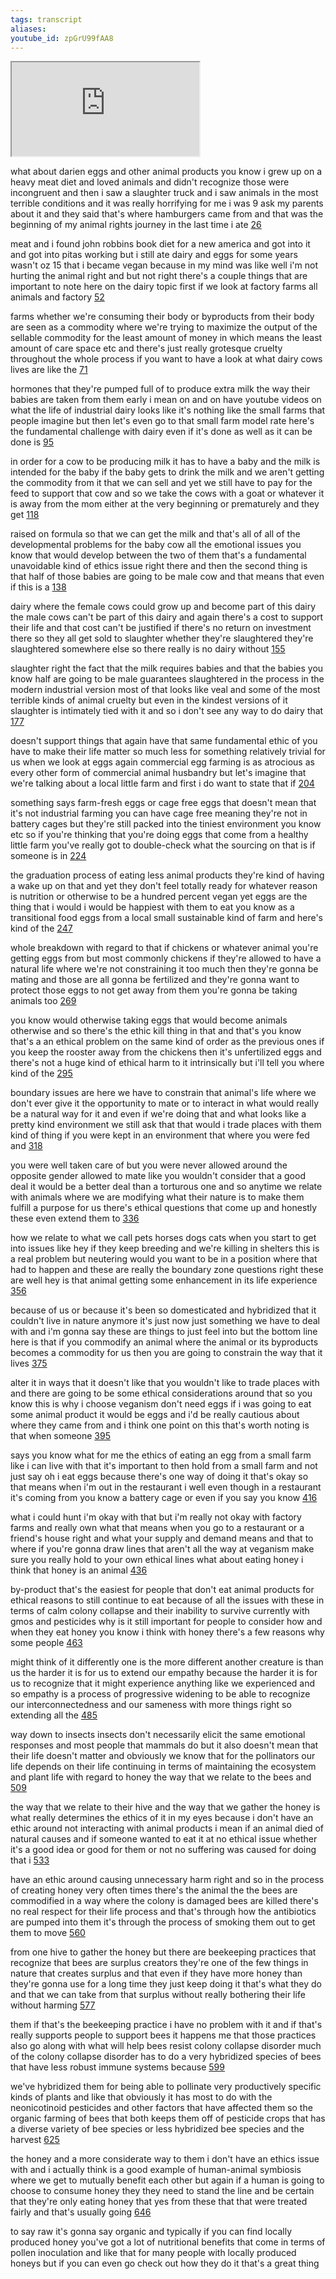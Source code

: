 ```yaml
---
tags: transcript
aliases:
youtube_id: zpGrU99fAA8
---
```


<div class="yt-container"><iframe src="https://www.youtube.com/embed/zpGrU99fAA8"></iframe></div>

what about darien eggs and other animal products you know i grew up on a heavy meat diet and loved animals and didn't recognize those were incongruent and then i saw a slaughter truck and i saw animals in the most terrible conditions and it was really horrifying for me i was 9 ask my parents about it and they said that's where hamburgers came from and that was the beginning of my animal rights journey in the last time i ate [26](https://www.youtube.com/watch?v=zpGrU99fAA8&t=26.06s)

meat and i found john robbins book diet for a new america and got into it and got into pitas working but i still ate dairy and eggs for some years wasn't oz 15 that i became vegan because in my mind was like well i'm not hurting the animal right and but not right there's a couple things that are important to note here on the dairy topic first if we look at factory farms all animals and factory [52](https://www.youtube.com/watch?v=zpGrU99fAA8&t=52.579s)

farms whether we're consuming their body or byproducts from their body are seen as a commodity where we're trying to maximize the output of the sellable commodity for the least amount of money in which means the least amount of care space etc and there's just really grotesque cruelty throughout the whole process if you want to have a look at what dairy cows lives are like the [71](https://www.youtube.com/watch?v=zpGrU99fAA8&t=71.84s)

hormones that they're pumped full of to produce extra milk the way their babies are taken from them early i mean on and on have youtube videos on what the life of industrial dairy looks like it's nothing like the small farms that people imagine but then let's even go to that small farm model rate here's the fundamental challenge with dairy even if it's done as well as it can be done is [95](https://www.youtube.com/watch?v=zpGrU99fAA8&t=95.24s)

in order for a cow to be producing milk it has to have a baby and the milk is intended for the baby if the baby gets to drink the milk and we aren't getting the commodity from it that we can sell and yet we still have to pay for the feed to support that cow and so we take the cows with a goat or whatever it is away from the mom either at the very beginning or prematurely and they get [118](https://www.youtube.com/watch?v=zpGrU99fAA8&t=118.76s)

raised on formula so that we can get the milk and that's all of all of the developmental problems for the baby cow all the emotional issues you know that would develop between the two of them that's a fundamental unavoidable kind of ethics issue right there and then the second thing is that half of those babies are going to be male cow and that means that even if this is a [138](https://www.youtube.com/watch?v=zpGrU99fAA8&t=138.41s)

dairy where the female cows could grow up and become part of this dairy the male cows can't be part of this dairy and again there's a cost to support their life and that cost can't be justified if there's no return on investment there so they all get sold to slaughter whether they're slaughtered they're slaughtered somewhere else so there really is no dairy without [155](https://www.youtube.com/watch?v=zpGrU99fAA8&t=155.39s)

slaughter right the fact that the milk requires babies and that the babies you know half are going to be male guarantees slaughtered in the process in the modern industrial version most of that looks like veal and some of the most terrible kinds of animal cruelty but even in the kindest versions of it slaughter is intimately tied with it and so i don't see any way to do dairy that [177](https://www.youtube.com/watch?v=zpGrU99fAA8&t=177.5s)

doesn't support things that again have that same fundamental ethic of you have to make their life matter so much less for something relatively trivial for us when we look at eggs again commercial egg farming is as atrocious as every other form of commercial animal husbandry but let's imagine that we're talking about a local little farm and first i do want to state that if [204](https://www.youtube.com/watch?v=zpGrU99fAA8&t=204.92s)

something says farm-fresh eggs or cage free eggs that doesn't mean that it's not industrial farming you can have cage free meaning they're not in battery cages but they're still packed into the tiniest environment you know etc so if you're thinking that you're doing eggs that come from a healthy little farm you've really got to double-check what the sourcing on that is if someone is in [224](https://www.youtube.com/watch?v=zpGrU99fAA8&t=224.96s)

the graduation process of eating less animal products they're kind of having a wake up on that and yet they don't feel totally ready for whatever reason is nutrition or otherwise to be a hundred percent vegan yet eggs are the thing that i would i would be happiest with them to eat you know as a transitional food eggs from a local small sustainable kind of farm and here's kind of the [247](https://www.youtube.com/watch?v=zpGrU99fAA8&t=247.25s)

whole breakdown with regard to that if chickens or whatever animal you're getting eggs from but most commonly chickens if they're allowed to have a natural life where we're not constraining it too much then they're gonna be mating and those are all gonna be fertilized and they're gonna want to protect those eggs to not get away from them you're gonna be taking animals too [269](https://www.youtube.com/watch?v=zpGrU99fAA8&t=269.21s)

you know would otherwise taking eggs that would become animals otherwise and so there's the ethic kill thing in that and that's you know that's a an ethical problem on the same kind of order as the previous ones if you keep the rooster away from the chickens then it's unfertilized eggs and there's not a huge kind of ethical harm to it intrinsically but i'll tell you where kind of the [295](https://www.youtube.com/watch?v=zpGrU99fAA8&t=295.4s)

boundary issues are here we have to constrain that animal's life where we don't ever give it the opportunity to mate or to interact in what would really be a natural way for it and even if we're doing that and what looks like a pretty kind environment we still ask that that would i trade places with them kind of thing if you were kept in an environment that where you were fed and [318](https://www.youtube.com/watch?v=zpGrU99fAA8&t=318.02s)

you were well taken care of but you were never allowed around the opposite gender allowed to mate like you wouldn't consider that a good deal it would be a better deal than a torturous one and so anytime we relate with animals where we are modifying what their nature is to make them fulfill a purpose for us there's ethical questions that come up and honestly these even extend them to [336](https://www.youtube.com/watch?v=zpGrU99fAA8&t=336.76s)

how we relate to what we call pets horses dogs cats when you start to get into issues like hey if they keep breeding and we're killing in shelters this is a real problem but neutering would you want to be in a position where that had to happen and these are really the boundary zone questions right these are well hey is that animal getting some enhancement in its life experience [356](https://www.youtube.com/watch?v=zpGrU99fAA8&t=356.57s)

because of us or because it's been so domesticated and hybridized that it couldn't live in nature anymore it's just now just something we have to deal with and i'm gonna say these are things to just feel into but the bottom line here is that if you commodify an animal where the animal or its byproducts becomes a commodity for us then you are going to constrain the way that it lives [375](https://www.youtube.com/watch?v=zpGrU99fAA8&t=375.56s)

alter it in ways that it doesn't like that you wouldn't like to trade places with and there are going to be some ethical considerations around that so you know this is why i choose veganism don't need eggs if i was going to eat some animal product it would be eggs and i'd be really cautious about where they came from and i think one point on this that's worth noting is that when someone [395](https://www.youtube.com/watch?v=zpGrU99fAA8&t=395.78s)

says you know what for me the ethics of eating an egg from a small farm like i can live with that it's important to then hold from a small farm and not just say oh i eat eggs because there's one way of doing it that's okay so that means when i'm out in the restaurant i well even though in a restaurant it's coming from you know a battery cage or even if you say you know [416](https://www.youtube.com/watch?v=zpGrU99fAA8&t=416.66s)

what i could hunt i'm okay with that but i'm really not okay with factory farms and really own what that means when you go to a restaurant or a friend's house right and what your supply and demand means and that to where if you're gonna draw lines that aren't all the way at veganism make sure you really hold to your own ethical lines what about eating honey i think that honey is an animal [436](https://www.youtube.com/watch?v=zpGrU99fAA8&t=436.55s)

by-product that's the easiest for people that don't eat animal products for ethical reasons to still continue to eat because of all the issues with these in terms of calm colony collapse and their inability to survive currently with gmos and pesticides why is it still important for people to consider how and when they eat honey you know i think with honey there's a few reasons why some people [463](https://www.youtube.com/watch?v=zpGrU99fAA8&t=463.4s)

might think of it differently one is the more different another creature is than us the harder it is for us to extend our empathy because the harder it is for us to recognize that it might experience anything like we experienced and so empathy is a process of progressive widening to be able to recognize our interconnectedness and our sameness with more things right so extending all the [485](https://www.youtube.com/watch?v=zpGrU99fAA8&t=485.75s)

way down to insects insects don't necessarily elicit the same emotional responses and most people that mammals do but it also doesn't mean that their life doesn't matter and obviously we know that for the pollinators our life depends on their life continuing in terms of maintaining the ecosystem and plant life with regard to honey the way that we relate to the bees and [509](https://www.youtube.com/watch?v=zpGrU99fAA8&t=509.84s)

the way that we relate to their hive and the way that we gather the honey is what really determines the ethics of it in my eyes because i don't have an ethic around not interacting with animal products i mean if an animal died of natural causes and if someone wanted to eat it at no ethical issue whether it's a good idea or good for them or not no suffering was caused for doing that i [533](https://www.youtube.com/watch?v=zpGrU99fAA8&t=533.7s)

have an ethic around causing unnecessary harm right and so in the process of creating honey very often times there's the animal the the bees are commodified in a way where the colony is damaged bees are killed there's no real respect for their life process and that's through how the antibiotics are pumped into them it's through the process of smoking them out to get them to move [560](https://www.youtube.com/watch?v=zpGrU99fAA8&t=560.49s)

from one hive to gather the honey but there are beekeeping practices that recognize that bees are surplus creators they're one of the few things in nature that creates surplus and that even if they have more honey than they're gonna use for a long time they just keep doing it that's what they do and that we can take from that surplus without really bothering their life without harming [577](https://www.youtube.com/watch?v=zpGrU99fAA8&t=577.649s)

them if that's the beekeeping practice i have no problem with it and if that's really supports people to support bees it happens me that those practices also go along with what will help bees resist colony collapse disorder much of the colony collapse disorder has to do a very hybridized species of bees that have less robust immune systems because [599](https://www.youtube.com/watch?v=zpGrU99fAA8&t=599.79s)

we've hybridized them for being able to pollinate very productively specific kinds of plants and like that obviously it has most to do with the neonicotinoid pesticides and other factors that have affected them so the organic farming of bees that both keeps them off of pesticide crops that has a diverse variety of bee species or less hybridized bee species and the harvest [625](https://www.youtube.com/watch?v=zpGrU99fAA8&t=625.709s)

the honey and a more considerate way to them i don't have an ethics issue with and i actually think is a good example of human-animal symbiosis where we get to mutually benefit each other but again if a human is going to choose to consume honey they they need to stand the line and be certain that they're only eating honey that yes from these that that were treated fairly and that's usually going [646](https://www.youtube.com/watch?v=zpGrU99fAA8&t=646.72s)

to say raw it's gonna say organic and typically if you can find locally produced honey you've got a lot of nutritional benefits that come in terms of pollen inoculation and like that for many people with locally produced honeys but if you can even go check out how they do it that's a great thing